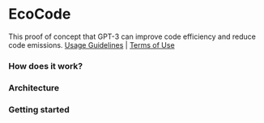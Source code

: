 


# EcoCode

This proof of concept that GPT-3 can improve code efficiency and reduce code emissions.
[Usage Guidelines](https://beta.openai.com/docs/usage-policies) | [Terms of Use](https://openai.com/api/policies/terms/)

### How does it work?

### Architecture

### Getting started
